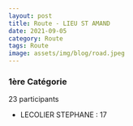 ```yaml
---
layout: post
title: Route - LIEU ST AMAND
date: 2021-09-05
category: Route
tags: Route
image: assets/img/blog/road.jpeg
---
```


### 1ère Catégorie
23 participants
- LECOLIER STEPHANE : 17
